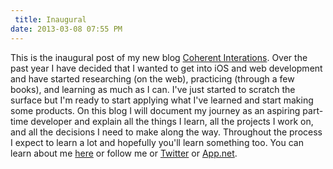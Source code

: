 ```yaml
---
 title: Inaugural
date: 2013-03-08 07:55 PM
---
```


This is the inaugural post of my new blog [Coherent Interations](/).  Over the past year I have decided that I wanted to get into iOS and web development and have started researching (on the web), practicing (through a few books), and learning as much as I can.  I've just started to scratch the surface but I'm ready to start applying what I've learned and start making some products.  On this blog I will document my journey as an aspiring part-time developer and explain all the things I learn, all the projects I work on, and all the decisions I need to make along the way.  Throughout the process I expect to learn a lot and hopefully you'll learn something too.  You can learn about me [here](/about) or follow me or [Twitter](https://twitter.com/jdbroadb) or [App.net](https://alpha.app.net/jbro).